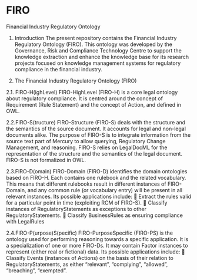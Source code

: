 # FIRO
Financial Industry Regulatory Ontology

1. Introduction
The present repository contains the Financial Industry Regulatory Ontology (FIRO). This ontology was developed by the Governance, Risk and Compliance Technology Centre to support the knowledge extraction and enhance the knowledge base for its research projects focused on knowledge management systems for regulatory compliance in the financial industry.

2. The Financial Industry Regulatory Ontology (FIRO)

2.1. FIRO-H(ighLevel)
FIRO-HighLevel (FIRO-H) is a core legal ontology about regulatory compliance. It is centred around the concept of Requirement (Rule Statement) and the concept of Action, and defined in OWL.

2.2.FIRO-S(tructure)
FIRO-Structure (FIRO-S) deals with the structure and the semantics of the source document. It accounts for legal and non-legal documents alike. The purpose of FIRO-S is to integrate information from the source text part of Mercury to allow querying, Regulatory Change Management, and reasoning.
FIRO-S relies on LegalDocML for the representation of the structure and the semantics of the legal document. FIRO-S is not formalized in OWL.

2.3.FIRO-D(omain)
FIRO-Domain (FIRO-D) identifies the domain ontologies based on FIRO-H. Each contains one rulebook and the related vocabulary. This means that different rulebooks result in different instances of FIRO-Domain, and any common rule (or vocabulary entry) will be present in all relevant instances. Its possible applications include:
 Extract the rules valid for a particular point in time (exploiting RCM of FIRO-S).
 Classify instances of RegulatoryStatements as exceptions to other RegulatoryStatements.
 Classify BusinessRules as ensuring compliance with LegalRules

2.4.FIRO-P(urpose)S(pecific)
FIRO-PurposeSpecific (FIRO-PS) is the ontology used for performing reasoning towards a specific application. It is a specialization of one or more FIRO-Ds. It may contain Factor instances to represent (either real or fictional) data. Its possible applications include:
 Classify Events (instances of Actions) on the basis of their relation to RegulatoryStatements, as either “relevant”, “complying”, “allowed”, “breaching”, “exempted”.
